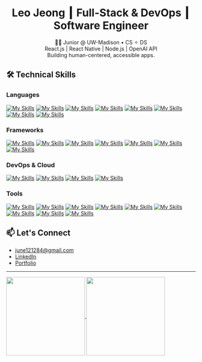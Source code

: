 <!--
<h1>
  Hey there! 
  <img src="https://media.giphy.com/media/hvRJCLFzcasrR4ia7z/giphy.gif" width="35">
</h1>

- **My name is Leo Jeong**, and I'm a junior at the University of Wisconsin-Madison, majoring in **Computer Science.**
- I aspire to become a software engineer focused on creating human-centered, accessible solutions.
- I am committed to refining my skills and making a positive impact through technology.
-->

<h1 align="center">
  Leo Jeong ┃ Full-Stack & DevOps ┃ Software Engineer
</h1>

<p align="center">
  🧑‍💻 Junior @ UW-Madison • CS ✧ DS
  <br/>React.js | React Native | Node.js | OpenAI API
  <br/>Building human-centered, accessible apps.
</p>

## 🛠 Technical Skills

### Languages
[![My Skills](https://skillicons.dev/icons?i=py)](https://www.python.org/)
[![My Skills](https://skillicons.dev/icons?i=java)](https://www.java.com)
[![My Skills](https://skillicons.dev/icons?i=js)](https://developer.mozilla.org/en-US/docs/Web/JavaScript)
[![My Skills](https://skillicons.dev/icons?i=ts)](https://developer.mozilla.org/en-US/docs/Web/TypeScript)
[![My Skills](https://skillicons.dev/icons?i=html)](https://developer.mozilla.org/en-US/docs/Web/HTML)
[![My Skills](https://skillicons.dev/icons?i=css)](https://developer.mozilla.org/en-US/docs/Web/CSS)
[![My Skills](https://skillicons.dev/icons?i=c)](https://www.cprogramming.com/)
[![My Skills](https://skillicons.dev/icons?i=cpp)](https://www.cprogramming.com/)
<!--
[![My Skills](https://skillicons.dev/icons?i=bash)](https://www.gnu.org/software/bash/)
-->

### Frameworks
<!--
[![My Skills](https://skillicons.dev/icons?i=react,nodejs,flask)](https://skillicons.dev)
-->
[![My Skills](https://skillicons.dev/icons?i=react)](https://reactnative.dev/)
[![My Skills](https://skillicons.dev/icons?i=nodejs)](https://nodejs.org/en)
[![My Skills](https://skillicons.dev/icons?i=expressjs)](https://expressjs.com/)
[![My Skills](https://skillicons.dev/icons?i=flask)](https://flask.palletsprojects.com/en/stable/)
[![My Skills](https://skillicons.dev/icons?i=bootstrap)](https://getbootstrap.com/)
[![My Skills](https://skillicons.dev/icons?i=tailwindcss)](https://tailwindcss.com/)
[![My Skills](https://skillicons.dev/icons?i=pytorch)](https://pytorch.org/)
<!--
[![My Skills](https://skillicons.dev/icons?i=tensorflow)](https://www.tensorflow.org/)
-->


<!--
## 🌐 Platforms
[![My Skills](https://skillicons.dev/icons?i=windows,apple,linux)](https://skillicons.dev)  
-->

### DevOps & Cloud
[![My Skills](https://skillicons.dev/icons?i=docker)](https://www.docker.com/)
[![My Skills](https://skillicons.dev/icons?i=githubactions)](https://github.com/features/actions)
[![My Skills](https://skillicons.dev/icons?i=gcp)](https://cloud.google.com/)
[![My Skills](https://skillicons.dev/icons?i=aws)](https://aws.amazon.com/)


### Tools
[![My Skills](https://skillicons.dev/icons?i=git)](https://git-scm.com/)
[![My Skills](https://skillicons.dev/icons?i=github)](https://github.com/)
[![My Skills](https://skillicons.dev/icons?i=firebase)](https://firebase.google.com/)
[![My Skills](https://skillicons.dev/icons?i=anaconda)](https://www.anaconda.com/)
[![My Skills](https://skillicons.dev/icons?i=postman)](https://www.postman.com/)
[![My Skills](https://skillicons.dev/icons?i=mysql)](https://www.mysql.com/)
[![My Skills](https://skillicons.dev/icons?i=sqlite)](https://www.sqlite.org/)
[![My Skills](https://skillicons.dev/icons?i=mongodb)](https://www.mongodb.com/)
[![My Skills](https://skillicons.dev/icons?i=figma)](https://www.figma.com/)
<!--
[![My Skills](https://skillicons.dev/icons?i=eclipse)](https://eclipseide.org/)
[![My Skills](https://skillicons.dev/icons?i=androidstudio)](https://developer.android.com/studio)
[![My Skills](https://skillicons.dev/icons?i=vscode)](https://code.visualstudio.com/)
-->


## 📫 Let's Connect
- june121284@gmail.com
- [LinkedIn](https://www.linkedin.com/in/Leo-Jeong/)
- [Portfolio](https://tyrrnien81.github.io/)

---

<div>
  <a href="https://github.com/Tyrrnien81">
    <img align="center" style="height: 209px;" src="https://github-readme-stats.zohan.tech/api?username=Tyrrnien81&show_icons=true&theme=react" />
  </a>
  <a href="https://github.com/Tyrrnien81">
    <img align="center" style="height: 209px;" src="https://github-readme-stats.vercel.app/api/top-langs/?username=Tyrrnien81&layout=donut&theme=react&langs_count=5" />
  </a>
</div>


<!--
![GitHub stats](https://github-readme-stats.zohan.tech/api?username=Tyrrnien81&show_icons=true&theme=react)

![Top Langs](https://github-readme-stats.vercel.app/api/top-langs/?username=Tyrrnien81&layout=donut&theme=react&langs_count=5)
(https://github.com/anuraghazra/github-readme-stats)
-->
